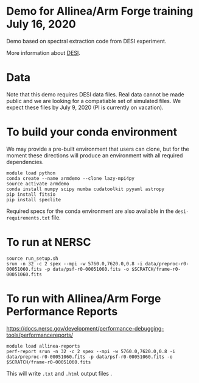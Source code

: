 # Demo for Allinea/Arm Forge training July 16, 2020

Demo based on spectral extraction code from DESI experiment.

More information about [DESI](https://www.desi.lbl.gov/).

# Data

Note that this demo requires DESI data files. Real data cannot be made public
and we are looking for a compatiable set of simulated files. We expect these
files by July 9, 2020 (PI is currently on vacation).

# To build your conda environment

We may provide a pre-built environment that users can clone, but
for the moment these directions will produce an environment with
all required dependencies.

```
module load python
conda create --name armdemo --clone lazy-mpi4py
source activate armdemo
conda install numpy scipy numba cudatoolkit pyyaml astropy
pip install fitsio
pip install speclite
```


Required specs for the conda environment are also available in the
`desi-requirements.txt` file.

# To run at NERSC

```
source run_setup.sh
srun -n 32 -c 2 spex --mpi -w 5760.0,7620.0,0.8 -i data/preproc-r0-00051060.fits -p data/psf-r0-00051060.fits -o $SCRATCH/frame-r0-00051060.fits
```

# To run with Allinea/Arm Forge Performance Reports

https://docs.nersc.gov/development/performance-debugging-tools/performancereports/

```
module load allinea-reports
perf-report srun -n 32 -c 2 spex --mpi -w 5760.0,7620.0,0.8 -i data/preproc-r0-00051060.fits -p data/psf-r0-00051060.fits -o $SCRATCH/frame-r0-00051060.fits
```

This will write `.txt` and `.html` output files . 
